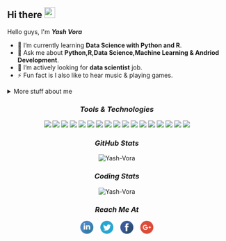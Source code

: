 <!--
**Yash-Vora/Yash-Vora** is a ✨ _special_ ✨ repository because its `README.md` (this file) appears on your GitHub profile.

Here are some ideas to get you started:

- 🔭 I’m currently working on ...
- 🌱 I’m currently learning ...
- 👯 I’m looking to collaborate on ...
- 🤔 I’m looking for help with ...
- 💬 Ask me about ...
- 📫 How to reach me: ...
- 😄 Pronouns: ...
- ⚡ Fun fact: ...
-->


## Hi there <img src="https://user-images.githubusercontent.com/1303154/88677602-1635ba80-d120-11ea-84d8-d263ba5fc3c0.gif" height=25 width=25>

Hello guys, I'm <b><i>Yash Vora</i></b>

  - 🌱 I’m currently learning <b>Data Science with Python and R</b>.
  - 💬 Ask me about <b>Python,R,Data Science,Machine Learning & Andriod Development</b>.
  - 🤔 I’m actively looking for <b>data scientist</b> job.
  - ⚡ Fun fact is I also like to hear music & playing games.

<!-- More details about me -->
<details>
  <summary>More stuff about me</summary>
    I have an experience in android development as a full stack developer.I have made many projects like whatsapp clone, instagram clone, food ordering app etc. If you want to       check my work then just visit my repository.<br><br>
    Recently I am learning data science & machine learning with R & Python.I have made many projects data science & machine learning. If you want to check my work then just         visit my repository.<br><br>
    If you want to know more about me then just visit my linkedin profile.
</details>

<!-- Tools & Technologies -->
<h3 align="center"><i>Tools & Technologies</i></h3>
<p align="center">
  <!-- Link for badges - https://github.com/alexandresanlim/Badges4-README.md-Profile#-languages-  -->
  <!--  C Badge  -->
  <img src="https://img.shields.io/badge/C-00599C?style=for-the-badge&logo=c&logoColor=white"> 
  <!--  C++ Badge  -->
  <img src="https://img.shields.io/badge/C%2B%2B-00599C?style=for-the-badge&logo=c%2B%2B&logoColor=white"> 
  <!--  Java Badge  -->
  <img src="https://img.shields.io/badge/Java-ED8B00?style=for-the-badge&logo=java&logoColor=white">
  <!--  Android Studio Badge  -->
  <img src="https://img.shields.io/badge/Android_Studio-3DDC84?style=for-the-badge&logo=android-studio&logoColor=white">
  <!--  Firebase Badge  -->
  <img src="https://img.shields.io/badge/firebase-ffca28?style=for-the-badge&logo=firebase&logoColor=black">
  <!--  PHP Badge  -->
  <img src="https://img.shields.io/badge/PHP-777BB4?style=for-the-badge&logo=php&logoColor=white"> 
  <!--  Postman Badge  -->
  <img src="https://img.shields.io/badge/Postman-FF6C37?style=for-the-badge&logo=Postman&logoColor=white"> 
  <!-- HTML Badge   -->
  <img src="https://img.shields.io/badge/HTML-239120?style=for-the-badge&logo=html5&logoColor=white"> 
  <!--  CSS Badge  -->
  <img src="https://img.shields.io/badge/CSS-239120?&style=for-the-badge&logo=css3&logoColor=white"> 
  <!--  MYSQL Badge  -->
  <img src="https://img.shields.io/badge/MySQL-00000F?style=for-the-badge&logo=mysql&logoColor=white"> 
  <!--  SQLite Badge  -->
  <img src="https://img.shields.io/badge/SQLite-07405E?style=for-the-badge&logo=sqlite&logoColor=white"> 
  <!--  Python Badge  -->
  <img src="https://img.shields.io/badge/Python-FFD43B?style=for-the-badge&logo=python&logoColor=darkgreen"> 
  <!--  Scikit Learn Badge  -->
  <img src="https://img.shields.io/badge/scikit_learn-F7931E?style=for-the-badge&logo=scikit-learn&logoColor=white"> 
  <!--  Anaconda Badge  -->
  <img src="https://img.shields.io/badge/conda-342B029.svg?&style=for-the-badge&logo=anaconda&logoColor=white">
  <!--  Jupyter Badge  -->
  <img src="https://img.shields.io/badge/Jupyter-F37626.svg?&style=for-the-badge&logo=Jupyter&logoColor=white">
  <!--  PyCharm Badge  -->
  <img src="https://img.shields.io/badge/pycharm-143?style=for-the-badge&logo=pycharm&logoColor=black&color=black&labelColor=green">
  <!--  R Badge  -->
  <img src="https://img.shields.io/badge/R-276DC3?style=for-the-badge&logo=r&logoColor=white"> 
</p>

<!-- My GitHub Stats -->
<h3 align="center"><i>GitHub Stats</i></h3>
<p align="center">
  <img src="https://github-readme-stats.vercel.app/api?username=Yash-Vora&show_icons=true&theme=chartreuse-dark&hide_border=true" alt="Yash-Vora"> 
</p>

<!-- My Coding Stats -->
<h3 align="center"><i>Coding Stats</i></h3>
<p align="center">
  <img src="https://github-readme-stats.vercel.app/api/top-langs/?username=Yash-Vora&layout=compact&langs_count=10&theme=chartreuse-dark&hide_border=true" alt="Yash-Vora">
</p>

<!--  Reach me using following platform  -->
<h3 align="center"><i>Reach Me At</i></h3>
<p align= "center">
  <!--  Linkedin Link  -->
  <a href="https://www.linkedin.com/in/yashvora007/" target="_blank"><img src="/Images/linkedin_icon.png" height=30 width=30></a>
  &nbsp;&nbsp;
  <!--  Twitter Link  -->
  <a href="https://twitter.com/YashVor68839020" target="_blank"><img src="/Images/twitter_icon.png" height=30 width=30></a>
  &nbsp;&nbsp;
  <!--  Facebook Link  -->
  <a href="https://www.facebook.com/yash.vora.988/" target="_blank"><img src="/Images/facebook_icon.png" height=30 width=30></a>
  &nbsp;&nbsp;
  <!--  Google Link  -->
  <a href="mailto:yashcvora@gmail.com" target="_blank"><img src="/Images/google_icon.png" height=30 width=30></a>
</p>
